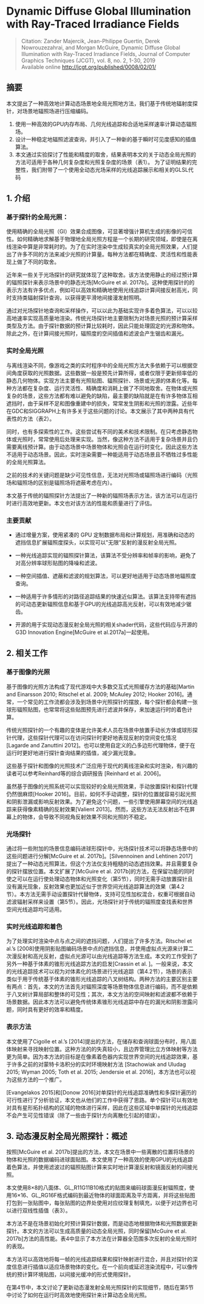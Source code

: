 # Dynamic Diffuse Global Illumination with Ray-Traced Irradiance Fields

> Citation: Zander Majercik, Jean-Philippe Guertin, Derek Nowrouzezahrai, and Morgan McGuire, Dynamic Diffuse Global Illumination with Ray-Traced Irradiance Fields, Journal of Computer Graphics Techniques (JCGT), vol. 8, no. 2, 1-30, 2019  
> Available online http://jcgt.org/published/0008/02/01/

## 摘要

本文提出了一种高效地计算动态场景地全局光照地方法，我们基于传统地辐射度探针，对场景地辐照场进行压缩编码。
1. 使用一种高效的GPU内存布局、几何光线追踪和合适地采样速率计算动态辐照场。
2. 设计一种稳定地辐照滤波查询，并引入了一种新的基于瞬时可见度感知的插值算法。
3. 本文通过实验探讨了性能和精度的取舍，结果表明本文的关于动态全局光照的方法可适用于各种几何复杂度和光照复杂度的场景（表1）。
为了证明结果的完整性，我们附带了一个使用全动态光场采样的光线追踪展示和相关的GLSL代码

## 1. 介绍

### 基于探针的全局光照：  

使用精确的全局光照（GI）效果合成图像，可显著增强计算机生成的影像的可信性。如何精确地求解基于物理地全局光照方程是一个长期的研究领域，即使是在离线渲染中算是非常耗时的。为了在实时渲染中生成较真实的全局光照效果，人们提出了许多不同的方法来减少光照的计算量。每种方法都在精确度、灵活性和性能表现上做了不同的取舍。

近年来一些关于光场探针的研究就体现了这种取舍。该方法使用静止的经过预计算的辐照探针来表示场景中的静态光场[McGuire et al. 2017b]。这种使用探针的的表示方法有许多优点，例如可以高效和精确地使用光线追踪计算间接反射高光，同时支持类辐射探针查询，以获得更平滑地间接漫发射照明。

通过对光场探针地查询和采样操作，可以以此为基础实现许多着色算法，可以以较高地速率实现高质量地渲染。传统光场探针地主要限制为对场景光照的预计算采样类型及方法。由于探针数据的预计算比较耗时，因此只能处理固定的光源和物体。除此之外，在计算间接光照时，辐照度的空间插值和滤波会产生锯齿和漏光。

### 实时全局光照

与离线渲染不同，像游戏之类的实时程序中的全局光照方法大多依赖于可以根据空间角度获取的光照数据。这些数据一般是预先计算所得，或者仅限于更新频率低的静态几何物体。实现方法主要有光照贴图、辐照探针、场景或光源的体素化等。每种方法都在复杂度、运行灵活性、精确度和消耗上做了不同地取舍。在物体或光照复杂的场景，这些方法都有难以避免的缺陷，最主要的缺陷就是在有许多物体互相遮挡时，由于采样不足和图像重建中的损失，常常发生阴影和光照的泄露。近些年在GDC和SIGGRAPH上有许多关于这些问题的讨论。本文展示了其中两种具有代表性的方法（表2）。

同时，也有多探索性的工作。这些尝试有不同的美术和技术限制。在只考虑静态物体或光照时，常常使用后处理来实现。当然，像这种方法不适用于复杂场景并且仍需要离线预计算。由于动态场景中场景物体和光照会在运行时变化，因此这些方法不适用于动态场景。因此，实时渲染需要一种能适用于动态场景且不牺牲过多性能的全局光照算法。

之前的技术的关键问题是缺少可见性信息，无法对光照场或辐照场进行编码（光照场和辐照场的区别是辐照场将遮蔽考虑在内）。

本文基于传统的辐照探针方法提出了一种新的辐照场表示方法，该方法可以在运行时进行高效地更新。本文也对该方法的性能和质量进行了评估。

### 主要贡献

* 通过增量方案，使用紧凑的 GPU 定制数据布局和计算规划，用准确和动态的遮挡信息扩展辐照度探头，以实现可以"无限"反射的漫反射全局光照。

* 一种光线追踪实现的辐照探针算法，该算法不受分辨率和帧率的影响，避免了对高分辨率球形贴图的降噪和滤波。

* 一种空间插值、遮蔽和滤波的规划算法，可以更好地适用于动态场景地辐照度查询。

* 一种适用于许多情形的对路径追踪结果的快速近似算法。该算法支持带有遮挡的可动态更新辐照信息和基于GPU的光线追踪高光反射，可以有效地减少锯齿。

* 开源的用于实现动态漫反射全局光照的相关shader代码，这些代码应与开源的G3D Innovation Engine[McGuire et al.2017a]一起使用。


## 2. 相关工作

### 基于图像的光照
基于图像的光照方法构成了现代游戏中大多数交互式光照缓存方法的基础[Martin and Einarsson 2010; Ritschel et al. 2009; McAuley 2012; Hooker 2016]。通常，一个常见的工作流都会涉及到场景中光照探针的摆放，每个探针都会构建一张球形辐照贴图，也常常将这些贴图预先进行滤波并保存，来加速运行时的着色计算。

传统光照探针的一个有趣的变体是允许美术人员在场景中放置手动长方体或球形探针代理，这些探针代理可以在访问探针时更好地表现反射的空间变化情况[Lagarde and Zanuttini 2012]。也可以使用自定义的凸多边形代理物体，便于在运行时更好地进行探针查询结果的插值，减少漏光现象。

这些基于探针和图像的光照技术广泛应用于现代的离线渲染和实时渲染，有兴趣的读者可以参考Reinhard等的综合调研报告 [Reinhard et al. 2006]。

虽然基于图像的光照系统可以实现较好的全局光照效果，手动放置探针和探针代理仍然很麻烦[Hooker 2016]。目前，如何不手动调整，探针的位置就容易引起光照和阴影泄漏或影响反射效果。为了避免这个问题，一些引擎使用屏幕空间的光线追踪来获得像素精确的反射效果[Valient 2013]。然而，这些方法无法反射出不在屏幕上的物体，会导致不同视角反射效果不同和光照的不稳定。

### 光场探针

通过将一些附加的场景信息编码进球形探针中，光场探针技术可以将静态场景中的这些问题进行分解[McGuire et al. 2017b]。[Silvennoinen and Lehtinen 2017]提出了一种动态光照算法，但这个方法仅支持粗糙的动态遮挡效果。并且需要复杂的探针摆放位置。本文扩展了[McGuire et al. 2017b]的方法，在保留功能的同时使之可以在运行使处理动态物体和光照变化（第5节），同时无需手动放置探针且没有漏光现象，反射效果也更加近似于世界空间光线追踪算法的效果（第4.2节）。本方法无需手动设置探针代替物体，支持可见性加权混合，权重可根据自动滤波辐射采样来设置（第5节）。因此，光场探针对于传统的辐照度查找表和世界空间光线追踪均可适用。

### 实时光线追踪和着色

为了处理实时渲染中点与点之间的遮挡问题，人们提出了许多方法。Ritschel et al.’s [2008]使用阴影贴图编码场景中点的遮挡信息，并使用虚拟点光源来计算二次漫反射和高光反射，虚拟点光源可以由光线追踪等方法生成。本文的工作受到了另外一种基于体素的锥形光线追踪方法的启发[Crassin et al. ]。一般来说，本文的光线追踪技术可以视为对体素化的场景进行光线追踪（第4.2节），场景的表示类似于用于传统基于体素的锥形光线追踪的八叉树结构。两种方法的主要区别主要有两点：首先，本文的方法首先对辐照深度等场景物体信息进行编码，而不是依赖于八叉树计算局部和整体的可见性；其次，本文方法的空间映射和滤波都不依赖于场景数据。因此本方法可以避免传统体素锥形光线追踪中存在的漏光和阴影泄露问题，同时具有更好的效率和精度。

### 表示方法

本文使用了Cigolle et al.’s [2014]提出的方法，在储存和查询球面分布时，用八面体映射来寻找映射位置。这种方法的的失真较小，且边界管理比立方体映射等方法更为简单。因为本方法的目标是在像素着色器内实现世界空间的光线追踪效果，基于许多之前的对蒙特卡洛积分的实时环境映射方法 [Stachowiak and Uludag 2015; Wyman 2005; Toth et al. 2015; Jendersie et al. 2016]，本方法也可以视为这些方法的一个推广。

[Evangelakos 2015]和[Donow 2016]对单探针的光线追踪准确性和多探针遍历的可行性进行了分析验证，本文也从他们的工作中获得了思路。单个探针可以有效地对具有星形拓扑结构的区域的物体进行采样，因此在这些区域中单探针的光线追踪不会产生可见性错误（除了一些由于探针方向离散化引起的错误）。

## 3. 动态漫反射全局光照探针：概述

按照[McGuire et al. 2017b]提出的方法，本文在场景中一些离散的位置将场景的物体和光照的数据编码进球面贴图。本文使用了一种高效的使用GPU的光线追踪着色算法，并使用滤波过的辐照贴图计算来实时地计算漫反射和镜面反射的间接光照。

本文使用8×8的八面体、GL_R11G11B10格式的贴图来编码球面漫反射辐照度，使用16×16、GL_RG16F格式编码到最近物体的球面距离及平方距离，并将这些贴图打包到一张贴图中，每张贴图的边界处使用对应纹理复制填充，以便于对边界也可以进行双线性插值（表3）。

本方法不是在场景初始化时预计算探针数据，而是动态地根据物体和光照数据更新探针。本文的方法可以生成高质量的动态全局光照，同时保留[McGuire et al. 2017b]方法的高性能。表4中显示了本方法在计算器全范围多次反射的全局光照时的表现。

本方法可以高效地将每一帧的光线追踪结果和探针映射进行混合，并且对探针的深度信息进行插值以适应场景物体的变化。在一个前向或延迟渲染流程中，可以像传统的预计算环境贴图，以间接光缓冲的形式使用探针。

在第4节中，本文讨论了更新动态漫发射全局光照探针的实现细节，随后在第5节中讨论了如何在运行时高效地使用探针来计算动态全局光照。








